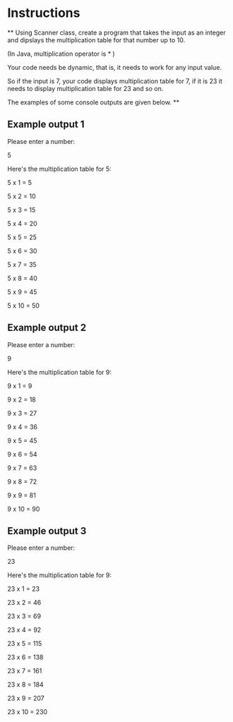 # Instructions  

  ** Using Scanner class, create a program that takes the input as an integer and dipslays the multiplication table for that number up to 10.
  
  (In Java, multiplication operator is  * )
  
  Your code needs be dynamic, that is, it needs to work for any input value.
  
  So if the input is 7, your code displays multiplication table for 7, if it is 23 it needs to display multiplication table for 23 and so on.
  
  The examples of some console outputs are given below.
  **

  ## Example output 1

  Please enter a number: 
  
  5

  Here's the multiplication table for 5:

  5 x 1 = 5
  
  5 x 2 = 10
  
  5 x 3 = 15
  
  5 x 4 = 20
  
  5 x 5 = 25
  
  5 x 6 = 30
  
  5 x 7 = 35
  
  5 x 8 = 40
  
  5 x 9 = 45
  
  5 x 10 = 50


  

  ## Example output 2

  Please enter a number: 
  
  9

  Here's the multiplication table for 9:

  9 x 1 = 9
  
  9 x 2 = 18
  
  9 x 3 = 27
  
  9 x 4 = 36
  
  9 x 5 = 45
  
  9 x 6 = 54
  
  9 x 7 = 63
  
  9 x 8 = 72
  
  9 x 9 = 81
  
  9 x 10 = 90


  ## Example output 3

  Please enter a number: 
  
  23

  Here's the multiplication table for 9:

  23 x 1 = 23
  
  23 x 2 = 46
  
  23 x 3 = 69
  
  23 x 4 = 92
  
  23 x 5 = 115
  
  23 x 6 = 138
  
  23 x 7 = 161
  
  23 x 8 = 184
  
  23 x 9 = 207
  
  23 x 10 = 230

 
  